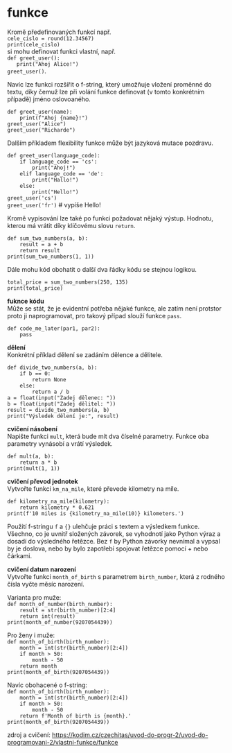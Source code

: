 # funkce

Kromě předefinovaných funkcí např.  
`cele_cislo = round(12.34567)`  
`print(cele_cislo)`  
si mohu definovat funkci vlastní, např.  
`def greet_user():`  
`   print("Ahoj Alice!")`  
`greet_user()`.  

Navíc lze funkci rozšířit o f-string, který umožňuje vložení proměnné do textu, díky čemuž lze při volání funkce definovat (v tomto konkrétním případě) jméno oslovoaného.  

`def greet_user(name):`  
`    print(f"Ahoj {name}!")`  
`greet_user("Alice")`  
`greet_user("Richarde")`  

Dalším příkladem flexibility funkce může být jazyková mutace pozdravu.  

`def greet_user(language_code):`  
`    if language_code == 'cs':`  
`        print("Ahoj!")`  
`    elif language_code == 'de':`  
`        print("Hallo!")`  
`    else:`  
`        print("Hello!")`  
`greet_user('cs')`  
`greet_user('fr')` # vypíše Hello!   

Kromě vypisování lze také po funkci požadovat nějaký výstup. Hodnotu, kterou má vrátit díky klíčovému slovu `return`.

`def sum_two_numbers(a, b):`  
`    result = a + b`  
`    return result`  
`print(sum_two_numbers(1, 1))`  

Dále mohu kód obohatit o další dva řádky kódu se stejnou logikou.

`total_price = sum_two_numbers(250, 135)`  
`print(total_price)`  

**fuknce kódu**  
Může se stát, že je evidentní potřeba nějaké funkce, ale zatím není protstor proto ji naprogramovat, pro takový případ slouží funkce `pass`.  

`def code_me_later(par1, par2):`  
`    pass`

**dělení**  
Konkrétní příklad dělení se zadáním dělence a dělitele.  

`def divide_two_numbers(a, b):`  
`    if b == 0:`  
`        return None`  
`    else:`  
`        return a / b`  
`a = float(input("Zadej dělenec: "))`  
`b = float(input("Zadej dělitel: "))`  
`result = divide_two_numbers(a, b)`  
`print("Výsledek dělení je:", result)`  

**cvičení násobení**  
Napište funkci `mult`, která bude mít dva číselné parametry. Funkce oba parametry vynásobí a vrátí výsledek.  

`def mult(a, b):`  
`    return a * b`  
`print(mult(1, 1))`  

**cvičení převod jednotek**  
Vytvořte funkci `km_na_mile`, které převede kilometry na míle.  

`def kilometry_na_mile(kilometry):`  
`    return kilometry * 0.621`  
`print(f'10 miles is {kilometry_na_mile(10)} kilometers.')`  

Použití f-stringu `f` a `{}` ulehčuje práci s textem a výsledkem funkce. Všechno, co je uvnitř složených závorek, se vyhodnotí jako Python výraz a dosadí do výsledného řetězce. Bez `f` by Python závorky nevnímal a vypsal by je doslova, nebo by bylo zapotřebí spojovat řetězce pomocí + nebo čárkami.  

**cvičení datum narození**  
Vytvořte funkci `month_of_birth` s parametrem `birth_number`, která z rodného čísla vyčte měsíc narození.  

Varianta pro muže:  
`def month_of_number(birth_number):`  
`    result = str(birth_number)[2:4]`  
`    return int(result)`  
`print(month_of_number(9207054439))`  

Pro ženy i muže:  
`def month_of_birth(birth_number):`  
`    month = int(str(birth_number)[2:4])`  
`    if month > 50:`  
`        month - 50`  
`    return month`  
`print(month_of_birth(9207054439))`  

Navíc obohacené o f-string:  
`def month_of_birth(birth_number):`  
`    month = int(str(birth_number)[2:4])`  
`    if month > 50:`  
`        month - 50`  
`    return f'Month of birth is {month}.'`  
`print(month_of_birth(9207054439))`  

zdroj a cvičení: https://kodim.cz/czechitas/uvod-do-progr-2/uvod-do-programovani-2/vlastni-funkce/funkce

